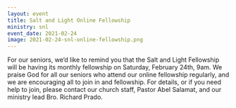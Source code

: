 ```yaml
---
layout: event
title: Salt and Light Online Fellowship
ministry: snl
event_date: 2021-02-24
image: 2021-02-24-snl-online-fellowship.png
---
```


For our seniors, we’d like to remind you that the Salt and Light Fellowship will be having its monthly fellowship on Saturday, February 24th, 9am. We praise God for all our seniors who attend our online fellowship regularly, and we are encouraging all to join in and fellowship. For details, or if you need help to join, please contact our church staff, Pastor Abel Salamat, and our ministry lead Bro. Richard Prado.